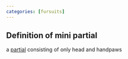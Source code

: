 ```yaml
---
categories: [fursuits]
---
```


## Definition of mini partial

a [partial](./partial) consisting of only head and handpaws
